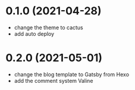 # 0.1.0 (2021-04-28)
- change the theme to cactus
- add auto deploy

# 0.2.0 (2021-05-01)
- change the blog template to Gatsby from Hexo
- add the comment system Valine
